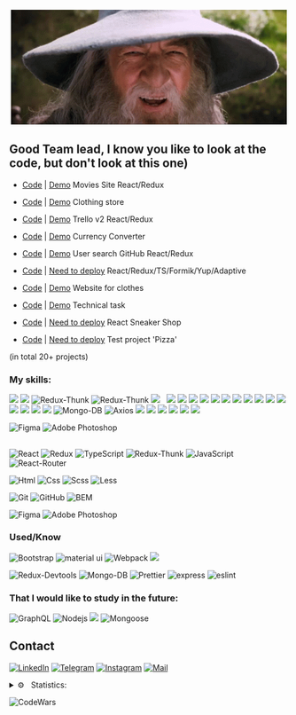 <div align="center">

[![Header](https://github.com/BRAUZER06/BRAUZER06/blob/main/assets/gandalf-sax-guy.gif)](https://t.me/ING_6)

</div>

<!-- ## I am a Frontend developer, I am 19 years old, I live in Ingushetia -->



## Good Team lead, I know you like to look at the code, but don't look at this one)


- [Сode](https://github.com/BRAUZER06/React_Move) | [Demo](https://brauzer06.github.io/React_Move/) Movies Site React/Redux 

<!-- - [Сode](https://github.com/BRAUZER06/Thisis_v2__react_project) | [Скоро](https://thises.herokuapp.com)  'Blog' React/Redux/Node.js/MongoDB 
 -->
- [Сode](https://github.com/BRAUZER06/Project_store) | [Demo](https://brauzer06.github.io/Project_store/) Clothing store 

- [Сode](https://github.com/BRAUZER06/technical_task_5) | [Demo](https://brauzer06.github.io/technical_task_5/) Trello v2 React/Redux

- [Сode](https://github.com/BRAUZER06/converter_js) | [Demo](https://brauzer06.github.io/converter_js/) Currency Converter

- [Сode](https://github.com/BRAUZER06/Git_UserSearch_project) | [Demo](https://brauzer06.github.io/Git_UserSearch_project/) User search GitHub React/Redux 

- [Сode](https://github.com/BRAUZER06/technical_task_2) | [Need to deploy](https://brauzer06.github.io/technical_task_2/) React/Redux/TS/Formik/Yup/Adaptive

- [Сode](https://github.com/BRAUZER06/Hazz_summary_2) | [Demo](https://brauzer06.github.io/Hazz_summary_2/)  Website for clothes

- [Сode](https://github.com/BRAUZER06/web95.WORK_summary_3) | [Demo](https://brauzer06.github.io/web95.WORK_summary_3/) Technical task

<!-- - [Сode](https://github.com/BRAUZER06/funny_project) | [Demo](https://brauzer06.github.io/funny_project/) Test project for mobile phones
 -->
- [Сode](https://github.com/BRAUZER06/Sneakers-) | [Need to deploy](https://github.com/BRAUZER06/Sneakers-) React Sneaker Shop

- [Сode](https://github.com/BRAUZER06/Archi_React_Pizza) | [Need to deploy](https://github.com/BRAUZER06/Archi_React_Pizza) Test project 'Pizza' 

<!-- - [Сode](https://github.com/BRAUZER06/React_Search_Films) | [Demo](https://brauzer06.github.io/React_Search_Films/) Light Movie Website React  -->

<!-- - [Сode](https://github.com/BRAUZER06/Funny_React_Project) | [Demo](https://brauzer06.github.io/Funny_React_Project/) Test project React/TS 
 -->
<!-- - [Сode](https://github.com/BRAUZER06/CAR__summary_1) | [Demo](https://brauzer06.github.io/CAR__summary_1/) Website carsharing 
 -->
<!-- - [Сode](https://github.com/BRAUZER06/Web-Developer_summary_4) | [Demo](https://brauzer06.github.io/Web-Developer_summary_4/) Layout specification  
 -->
<!-- - [Сode](https://github.com/BRAUZER06/AXIT_summary_5) | [Demo](https://brauzer06.github.io/AXIT_summary_5/)  Layout 
 -->
<!-- - [Сode](https://github.com/BRAUZER06/ZAOITT_summary__6) | [Demo](https://brauzer06.github.io/ZAOITT_summary__6/) Site ZAOITT  
 -->
<!-- - [Сode](https://github.com/BRAUZER06/medicall_summary_7) | [Demo](https://brauzer06.github.io/medicall_summary_7/) Site hospitals  
 -->
<!-- - [Сode](https://github.com/BRAUZER06/icrowdme_summary_8) | [Demo](https://brauzer06.github.io/icrowdme_summary_8/) Layout  
 -->
<!-- - [Сode](https://github.com/BRAUZER06/Funny_project_summary_9)| [Demo](https://brauzer06.github.io/Funny_project_summary_9/)  Layout 
 -->
(in total 20+ projects)
<div >


### My skills:
 
 
<img src="https://img.shields.io/badge/-React-090909?style=for-the-badge&logo=react&logoColor=00FFFF"/>
<img src="https://img.shields.io/badge/-Redux-090909?style=for-the-badge&logo=redux&logoColor=8A2BE2"/>
<img alt="Redux-Thunk" src="https://img.shields.io/badge/-Redux_Thunk-black?style=for-the-badge&logo=Redux&logoColor=430098" />
<img alt="Redux-Thunk" src="https://img.shields.io/badge/-Redux_Toolkit-black?style=for-the-badge&logo=Redux&logoColor=430098" />
<img src="https://img.shields.io/badge/-NextJS-090909?style=for-the-badge&logo=NextJS&logoColor=white"/>
 
 
 <img alt="" src="https://img.shields.io/badge/logo=Next.js&amp;labelColor=000000&amp;logoWidth=20">
 <img alt="" src="https://img.shields.io/badge/Next-blueviolet.svg?style=for-the-badge&amp;logo=Next.js&amp;labelColor=000000&amp">
 
<img src="https://img.shields.io/badge/-TypeScript-090909?style=for-the-badge&logo=TypeScript&logoColor=2f74c0"/>
<img src="https://img.shields.io/badge/-JavaScript-090909?style=for-the-badge&logo=JavaScript&logoColor=FFFF00"/>
<img src="https://img.shields.io/badge/-ReactRouter-090909?style=for-the-badge&logo=ReactRouter&logoColor=read"/>

<img src="https://img.shields.io/static/v1?style=for-the-badge&message=Sass&color=000000&logo=Sass&logoColor=CC6699&label="/>
<img src="https://img.shields.io/static/v1?style=for-the-badge&message=Less&color=000000&logo=Less&logoColor=1e416f&label="/>
<img src="https://img.shields.io/static/v1?style=for-the-badge&message=Scss&color=000000&logo=Scss&logoColor=fc00a8&label="/>
<img src="https://img.shields.io/static/v1?style=for-the-badge&message=CSS3&color=000000&logo=CSS3&logoColor=1572B6&label="/>
<img src="https://img.shields.io/static/v1?style=for-the-badge&message=HTML5&color=000000&logo=HTML5&logoColor=E34F26&label="/>
<img src="https://img.shields.io/static/v1?style=for-the-badge&message=Pug&color=000000&logo=Pug&logoColor=eac8a0&label="/>
 
<img src="https://img.shields.io/badge/-MaterialUI-090909?style=for-the-badge&logo=materialUI&logoColor=47C5FB"/>
<img src="https://img.shields.io/badge/-bootstrap-090909?style=for-the-badge&logo=bootstrap&logoColor=aqua"/>
<img src="https://img.shields.io/badge/-StyledComponents-090909?style=for-the-badge&logo=StyledComponents&logoColor=aqua"/>

<img src="https://img.shields.io/badge/-Webpack-090909?style=for-the-badge&logo=Webpack&logoColor=aqua"/>
<img src="https://img.shields.io/badge/-heroku-090909?style=for-the-badge&logo=heroku&logoColor=write"/>
<img src="https://img.shields.io/static/v1?style=for-the-badge&message=Postman&color=000000&logo=Postman&logoColor=FF6C37&label="/>
<img alt="Mongo-DB" src="https://img.shields.io/badge/-Mongo_DB-black?style=for-the-badge&logo=MongoDB&logoColor=green" />
<img alt="Axios" src="https://img.shields.io/badge/-Axios-black?style=for-the-badge&logo=&logoColor=white" />
 
<img src="https://img.shields.io/static/v1?style=for-the-badge&message=ESLint&color=000000&logo=ESLint&logoColor=4B32C3&label="/>
<img src="https://img.shields.io/static/v1?style=for-the-badge&message=Prettier&color=000000&logo=Prettier&logoColor=orange&label="/>
<img src="https://img.shields.io/static/v1?style=for-the-badge&message=BEM&color=000000&logo=BEM&logoColor=008275&label="/>
 
<img src="https://img.shields.io/badge/-Git-090909?style=for-the-badge&logo=git&logoColor=f75e5e"/>
<img src="https://img.shields.io/static/v1?style=for-the-badge&message=GitHub&color=000000&logo=GitHub&logoColor=FFFFFF&label="/>
<img src="https://img.shields.io/static/v1?style=for-the-badge&message=GitHubPages&color=000000&logo=GitHub&logoColor=FFFFFF&label="/>

![Figma](https://img.shields.io/badge/-Figma-black?style=for-the-badge&logo=Figma&logoColor=0d8200)
![Adobe Photoshop](https://img.shields.io/badge/-Adobe_Photoshop-black?style=for-the-badge&logo=AdobePhotoshop&logoColor=011161)
 
 ##

![React](https://img.shields.io/badge/-React-00BFFF?style=for-the-badge&logo=react&logoColor=000)
![Redux](https://img.shields.io/badge/-Redux-5A009D?style=for-the-badge&logo=redux&logoColor=000)
![TypeScript](https://img.shields.io/badge/-TypeScript-2f74c0?style=for-the-badge&logo=TypeScript&logoColor=000)
<img alt="Redux-Thunk" src="https://img.shields.io/badge/-Redux_Thunk-black?style=for-the-badge&logo=Redux&logoColor=430098" />
![JavaScript](https://img.shields.io/badge/-JavaScript-FFFF00?style=for-the-badge&logo=javascript&logoColor=000)
<img alt="React-Router" src="https://img.shields.io/badge/-React_Router-black?style=for-the-badge&logo=react-router&logoColor=orange" />

![Html](https://img.shields.io/badge/-Html-ff5500?style=for-the-badge&logo=html5&logoColor=000)
![Css](https://img.shields.io/badge/-Css-0022ff?style=for-the-badge&logo=css3&logoColor=fff)
![Scss](https://img.shields.io/badge/-Scss-fc00a8?style=for-the-badge&logo=sass&logoColor=000)
![Less](https://img.shields.io/badge/-Less-375194?style=for-the-badge&logo=Less&logoColor=fff)

![Git](https://img.shields.io/badge/-Git-f75e5e?style=for-the-badge&logo=git&logoColor=000)
![GitHub](https://img.shields.io/badge/-GitHub-101012?style=for-the-badge&logo=GitHub&logoColor=fff)
![BEM](https://img.shields.io/badge/-BEM-008275?style=for-the-badge&logo=bem&logoColor=000)

![Figma](https://img.shields.io/badge/-Figma-0d8200?style=for-the-badge&logo=Figma&logoColor=fff)
![Adobe Photoshop](https://img.shields.io/badge/-Adobe_Photoshop-011161?style=for-the-badge&logo=AdobePhotoshop&logoColor=fff)

### Used/Know

![Bootstrap](https://img.shields.io/badge/-Bootstrap-3f00ab?style=for-the-badge&logo=Bootstrap&logoColor=fff)
![material ui](https://img.shields.io/badge/-material_ui-4260f5?style=for-the-badge&logo=materialui&logoColor=fff)
![Webpack](https://img.shields.io/badge/-Webpack-blue?style=for-the-badge)
![](https://img.shields.io/badge/styled_components%20-DB7093.svg?&style=for-the-badge&logo=styled-components&logoColor=white)

<img alt="Redux-Devtools" src="https://img.shields.io/badge/redux devtools-430098?style=for-the-badge&logo=redux">

<img alt="Mongo-DB" src="https://img.shields.io/badge/-Mongo_DB-black?style=for-the-badge&logo=MongoDB&logoColor=green" />

<img alt="Prettier" src="https://img.shields.io/badge/-Prettier-grey?style=for-the-badge&logo=Prettier&logoColor=orange" />

<img alt="express" src="https://img.shields.io/badge/express-green?style=for-the-badge&logo=express">
 <img alt="eslint" src="https://img.shields.io/badge/eslint-blue?style=for-the-badge&logo=eslint">
 
 ### That I would like to study in the future:
![GraphQL](https://img.shields.io/badge/-GraphQL-black?style=for-the-badge)
<img alt="Nodejs" src="https://img.shields.io/badge/-Nodejs-black?style=for-the-badge&logo=Node.js&logoColor=green" />
<img src="https://img.shields.io/badge/-express-090909?style=for-the-badge&logo=express&logoColor=green"/>
<img alt="Mongoose" src="https://img.shields.io/badge/mongoose-black?style=for-the-badge&logo=mongoose">






## Contact

[![LinkedIn](https://img.shields.io/badge/-LinkedIn-090909?style=for-the-badge&logo=linkedin&logoColor=007BB6)](https://www.linkedin.com/in/murtaz-oziev-7b7b71225/)
[![Telegram](https://img.shields.io/badge/-Telegram-090909?style=for-the-badge&logo=telegram&logoColor=27A0D9)](https://t.me/ING_6)
[![Instagram](https://img.shields.io/badge/-Instagram-090909?style=for-the-badge&logo=instagram&logoColor=B4068E)](www.instagram.com/gelathoev)
[![Mail](https://img.shields.io/badge/-Mail-090909?style=for-the-badge&logo=Mail&logoColor=4F7DB3)](https://e.mail.ru/cgi-bin/sentmsg?To=meda.oziev@mail.ru&from=otvet)

</div>


 


<details>
  <summary>⚙️ &nbsp; Statistics:</summary>
  <img align="left" alt="codeSTACKr's GitHub Stats" src="https://github-readme-stats.vercel.app/api?username=brauzer06&show_icons=true&theme=dark"/>
  <br />
  <br />
  <img align="left" alt="codeSTACKr's GitHub Stats" src="https://github-readme-stats.vercel.app/api/top-langs/?username=brauzer06&langs_count=8&layout=compact"/>
</details>



![CodeWars](https://www.codewars.com/users/AHMATOLOG/badges/large)
